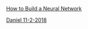 [How to Build a Neural Network](https://stevenmiller888.github.io/mind-how-to-build-a-neural-network/)

[Daniel 11-2-2018](daniel_11-2-2018.md)